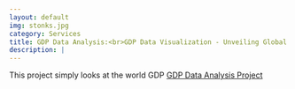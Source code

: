 ```yaml
---
layout: default
img: stonks.jpg
category: Services
title: GDP Data Analysis:<br>GDP Data Visualization - Unveiling Global Economic Insights
description: |
---
```

  This project simply looks at the world GDP [GDP Data Analysis Project](https://github.com/Barakacalvin/GDP-Data-Analysis)

